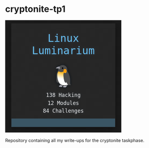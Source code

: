 # cryptonite-tp1
![progress image](image.png)

Repository containing all my write-ups for the cryptonite taskphase. 